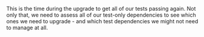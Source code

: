 This is the time during the upgrade to get all of our tests passing again. Not only that, we need to assess all of our test-only dependencies to see which ones we need to upgrade - and which test dependencies we might not need to manage at all.
